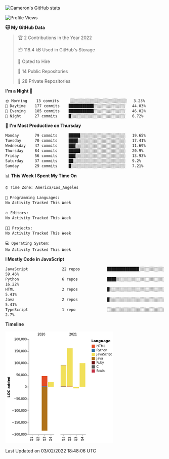 ![Cameron's GitHub stats](https://github-readme-stats.vercel.app/api?username=gouldcs&show_icons=true&theme=great-gatsby&show_icons=true&count_private=true)


<!--START_SECTION:waka-->
![Profile Views](http://img.shields.io/badge/Profile%20Views-0-blue)

**🐱 My GitHub Data** 

> 🏆 2 Contributions in the Year 2022
 > 
> 📦 118.4 kB Used in GitHub's Storage 
 > 
> 💼 Opted to Hire
 > 
> 📜 14 Public Repositories 
 > 
> 🔑 28 Private Repositories  
 > 
**I'm a Night 🦉** 

```text
🌞 Morning    13 commits     ░░░░░░░░░░░░░░░░░░░░░░░░░   3.23% 
🌆 Daytime    177 commits    ███████████░░░░░░░░░░░░░░   44.03% 
🌃 Evening    185 commits    ███████████░░░░░░░░░░░░░░   46.02% 
🌙 Night      27 commits     █░░░░░░░░░░░░░░░░░░░░░░░░   6.72%

```
📅 **I'm Most Productive on Thursday** 

```text
Monday       79 commits     █████░░░░░░░░░░░░░░░░░░░░   19.65% 
Tuesday      70 commits     ████░░░░░░░░░░░░░░░░░░░░░   17.41% 
Wednesday    47 commits     ███░░░░░░░░░░░░░░░░░░░░░░   11.69% 
Thursday     84 commits     █████░░░░░░░░░░░░░░░░░░░░   20.9% 
Friday       56 commits     ███░░░░░░░░░░░░░░░░░░░░░░   13.93% 
Saturday     37 commits     ██░░░░░░░░░░░░░░░░░░░░░░░   9.2% 
Sunday       29 commits     █░░░░░░░░░░░░░░░░░░░░░░░░   7.21%

```


📊 **This Week I Spent My Time On** 

```text
⌚︎ Time Zone: America/Los_Angeles

💬 Programming Languages: 
No Activity Tracked This Week

🔥 Editors: 
No Activity Tracked This Week

🐱‍💻 Projects: 
No Activity Tracked This Week

💻 Operating System: 
No Activity Tracked This Week

```

**I Mostly Code in JavaScript** 

```text
JavaScript               22 repos            ██████████████░░░░░░░░░░░   59.46% 
Python                   6 repos             ████░░░░░░░░░░░░░░░░░░░░░   16.22% 
HTML                     2 repos             █░░░░░░░░░░░░░░░░░░░░░░░░   5.41% 
Java                     2 repos             █░░░░░░░░░░░░░░░░░░░░░░░░   5.41% 
TypeScript               1 repo              ░░░░░░░░░░░░░░░░░░░░░░░░░   2.7%

```


**Timeline**

![Chart not found](https://raw.githubusercontent.com/gouldcs/gouldcs/main/charts/bar_graph.png) 


 Last Updated on 03/02/2022 18:48:06 UTC
<!--END_SECTION:waka-->

<!--
**gouldcs/gouldcs** is a ✨ _special_ ✨ repository because its `README.md` (this file) appears on your GitHub profile.

Here are some ideas to get you started:

- 🔭 I’m currently working on ...
- 🌱 I’m currently learning ...
- 👯 I’m looking to collaborate on ...
- 🤔 I’m looking for help with ...
- 💬 Ask me about ...
- 📫 How to reach me: ...
- 😄 Pronouns: ...
- ⚡ Fun fact: ...
-->
